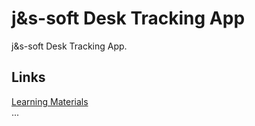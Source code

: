 # j&s-soft Desk Tracking App

j&s-soft Desk Tracking App.

## Links

[Learning Materials](./docs/Learning.md)  
...
